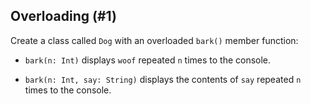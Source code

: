 ## Overloading (#1)

Create a class called `Dog` with an overloaded `bark()` member function:

-   `bark(n: Int)` displays `woof` repeated `n` times to the console.

-   `bark(n: Int, say: String)` displays the contents of `say` repeated `n` times
    to the console.
